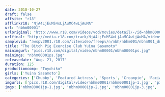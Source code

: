```yaml
---
date: 2018-10-27
draft: false
affsite: "r18"
afflinkr18: "NjA4LjEuMS4xLjAuMC4wLjAuMA"
url: "nbhm00001"
urloriginal: "http://www.r18.com/videos/vod/movies/detail/-/id=nbhm00001"
urlfinal: "http://media.r18.com/track/NjA4LjEuMS4xLjAuMC4wLjAuMA/videos/vod/movies/detail/-/id=nbhm00001"
samplevid: "awspv3001.r18.com/litevideo/freepv/n/nbh/nbhm001/nbhm001_dmb_w.mp4"
title: "The Bitch Pig Exercise Club Yuina Sasamoto"
mainimgurl: "pics.r18.com/digital/video/nbhm00001/nbhm00001ps.jpg"
mainimgs: "nbhm00001ps.jpg"
releasedate: "Aug. 21, 2017"
duration: 125
productioncomp: "Toyohiko"
girls: ['Yuina Sasamoto']
categories: ['Chubby', 'Featured Actress', 'Sports', 'Creampie', 'Facial', 'Deep Throat', 'Special 7 studios SALE']
imgurls: ['pics.r18.com/digital/video/nbhm00001/nbhm00001jp-1.jpg', 'pics.r18.com/digital/video/nbhm00001/nbhm00001jp-2.jpg', 'pics.r18.com/digital/video/nbhm00001/nbhm00001jp-3.jpg', 'pics.r18.com/digital/video/nbhm00001/nbhm00001jp-4.jpg', 'pics.r18.com/digital/video/nbhm00001/nbhm00001jp-5.jpg', 'pics.r18.com/digital/video/nbhm00001/nbhm00001jp-6.jpg', 'pics.r18.com/digital/video/nbhm00001/nbhm00001jp-7.jpg', 'pics.r18.com/digital/video/nbhm00001/nbhm00001jp-8.jpg', 'pics.r18.com/digital/video/nbhm00001/nbhm00001jp-9.jpg', 'pics.r18.com/digital/video/nbhm00001/nbhm00001jp-10.jpg', 'pics.r18.com/digital/video/nbhm00001/nbhm00001jp-11.jpg', 'pics.r18.com/digital/video/nbhm00001/nbhm00001jp-12.jpg', 'pics.r18.com/digital/video/nbhm00001/nbhm00001jp-13.jpg', 'pics.r18.com/digital/video/nbhm00001/nbhm00001jp-14.jpg', 'pics.r18.com/digital/video/nbhm00001/nbhm00001jp-15.jpg', 'pics.r18.com/digital/video/nbhm00001/nbhm00001jp-16.jpg', 'pics.r18.com/digital/video/nbhm00001/nbhm00001jp-17.jpg', 'pics.r18.com/digital/video/nbhm00001/nbhm00001jp-18.jpg', 'pics.r18.com/digital/video/nbhm00001/nbhm00001jp-19.jpg', 'pics.r18.com/digital/video/nbhm00001/nbhm00001jp-20.jpg']
imgs: ['nbhm00001jp-1.jpg', 'nbhm00001jp-2.jpg', 'nbhm00001jp-3.jpg', 'nbhm00001jp-4.jpg', 'nbhm00001jp-5.jpg', 'nbhm00001jp-6.jpg', 'nbhm00001jp-7.jpg', 'nbhm00001jp-8.jpg', 'nbhm00001jp-9.jpg', 'nbhm00001jp-10.jpg', 'nbhm00001jp-11.jpg', 'nbhm00001jp-12.jpg', 'nbhm00001jp-13.jpg', 'nbhm00001jp-14.jpg', 'nbhm00001jp-15.jpg', 'nbhm00001jp-16.jpg', 'nbhm00001jp-17.jpg', 'nbhm00001jp-18.jpg', 'nbhm00001jp-19.jpg', 'nbhm00001jp-20.jpg']
---
```

